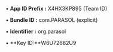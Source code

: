 • **App ID Prefix :** X4HX3KP895 (Team ID)

• **Bundle ID :** com.PARASOL (explicit)

• **Identifier :** org.parasol

• **Key ID:**W6U72682U9
